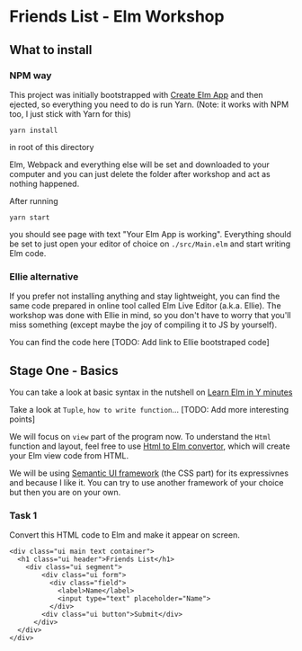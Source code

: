 # Friends List - Elm Workshop

## What to install

### NPM way
This project was initially bootstrapped with [Create Elm App](https://github.com/halfzebra/create-elm-app) and then ejected, so everything you need to do is run Yarn. (Note: it works with NPM too, I just stick with Yarn for this)

```
yarn install 
```
in root of this directory

Elm, Webpack and everything else will be set and downloaded to your computer and you can just delete the folder after workshop and act as nothing happened.

After running 
```
yarn start
```

you should see page with text "Your Elm App is working". Everything should be set to just open your editor of choice on `./src/Main.elm` and start writing Elm code.

### Ellie alternative
If you prefer not installing anything and stay lightweight, you can find the same code prepared in online tool called Elm Live Editor (a.k.a. Ellie). The workshop was done with Ellie in mind, so you don't have to worry that you'll miss something (except maybe the joy of compiling it to JS by yourself).

You can find the code here [TODO: Add link to Ellie bootstraped code]


## Stage One - Basics

You can take a look at basic syntax in the nutshell on [Learn Elm in Y minutes](https://learnxinyminutes.com/docs/elm/)

Take a look at `Tuple`, `how to write function`... [TODO: Add more interesting points]

We will focus on `view` part of the program now. To understand the `Html` function and layout, feel free to use 
[Html to Elm convertor](http://mbylstra.github.io/html-to-elm/), which will create your Elm view code from HTML.

We will be using [Semantic UI framework](https://semantic-ui.com/introduction/getting-started.html) (the CSS part) for its expressivnes and because I like it. You can try to use another framework of your choice but then you are on your own.

### Task 1
Convert this HTML code to Elm and make it appear on screen.

```
<div class="ui main text container">
  <h1 class="ui header">Friends List</h1>
    <div class="ui segment">
	    <div class="ui form">
  		  <div class="field">
      		<label>Name</label>
      		<input type="text" placeholder="Name">
  		  </div>
  		<div class="ui button">Submit</div>
	  </div>
  </div>
</div>
```


